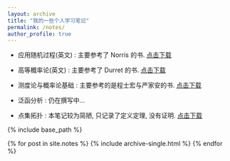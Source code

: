```yaml
---
layout: archive
title: "我的一些个人学习笔记"
permalink: /notes/
author_profile: true
---
```




- 应用随机过程(英文) : 主要参考了 Norris 的书. [点击下载](http://hehancn.github.io/files/asp.pdf)

- 高等概率论(英文) : 主要参考了 Durret 的书. [点击下载](http://hehancn.github.io/files/pt.pdf)

- 测度论与概率论基础 : 主要参考的是程士宏与严家安的书. [点击下载](http://hehancn.github.io/files/mtp.pdf)

- 泛函分析 :  仍在撰写中...

- 点集拓扑 :  本笔记较为简陋, 只记录了定义定理, 没有证明.  [点击下载](http://hehancn.github.io/files/gt.pdf)

 

{% include base_path %}

{% for post in site.notes %}
  {% include archive-single.html %}
{% endfor %}
